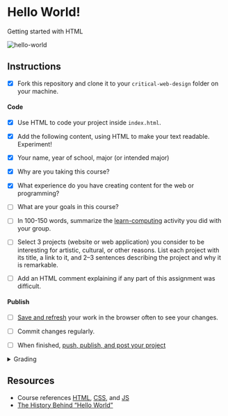 
# Hello World!

Getting started with HTML

![hello-world](assets/img/hello-world.png)


## Instructions

- [x] Fork this repository and clone it to your `critical-web-design` folder on your machine.


#### Code
- [x] Use HTML to code your project inside `index.html`.
- [x] Add the following content, using HTML to make your text readable. Experiment!
- [x] Your name, year of school, major (or intended major)
- [x] Why are you taking this course?
- [x] What experience do you have creating content for the web or programming?
- [ ] What are your goals in this course?
- [ ] In 100-150 words, summarize the [learn-computing](https://github.com/omundy/learn-computing) activity you did with your group.
- [ ] Select 3 projects (website or web application) you consider to be interesting for artistic, cultural, or other reasons. List each project with its title, a link to it, and 2–3 sentences describing the project and why it is remarkable.
- [ ] Add an HTML comment explaining if any part of this assignment was difficult.


#### Publish
- [ ] [Save and refresh](https://github.com/omundy/learn-computing/blob/main/topics-keyboard-shortcuts.md#web-development-edit-save-refresh-loop) your work in the browser often to see your changes.
- [ ] Commit changes regularly.
- [ ] When finished, [push, publish, and post your project](https://docs.google.com/document/d/17U_zmzM_eML_qkG0PaOdDRcEk3YEmbiQ1TyNnbAM08k/edit#bookmark=id.8jryplv1i8a)




<details>
<summary>Grading</summary>

Points | Description
---: | ---
5 | Correct information provided
5 | Instructions followed
5 | Project is online, accessible, and linked from Moodle
5 | Code is working (as intended)
5% | Bonus! Add more info with these [tags](https://www.w3schools.com/tags/default.asp) for extra points `<pre>`, `<blockquote>`, `<img>`, +2 more…
20 | Total possible

</details>



## Resources

- Course references [HTML](https://github.com/omundy/dig245-critical-web-design/blob/main/reference-sheets/html.md), [CSS](https://github.com/omundy/dig245-critical-web-design/blob/main/reference-sheets/css.md), and [JS](https://github.com/omundy/dig245-critical-web-design/blob/main/reference-sheets/javascript.md)
- [The History Behind “Hello World”](https://www.elegantthemes.com/blog/wordpress/the-history-behind-hello-world)
